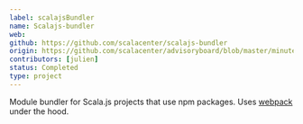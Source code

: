 ```yaml
---
label: scalajsBundler
name: Scalajs-bundler
web:
github: https://github.com/scalacenter/scalajs-bundler
origin: https://github.com/scalacenter/advisoryboard/blob/master/minutes/001-2016-q2.md#proposal-scp-005-ensurance-of-continuity-of-scalajs-project
contributors: [julien]
status: Completed
type: project
---
```

Module bundler for Scala.js projects that use npm packages. Uses [webpack](https://webpack.github.io) under the hood.
